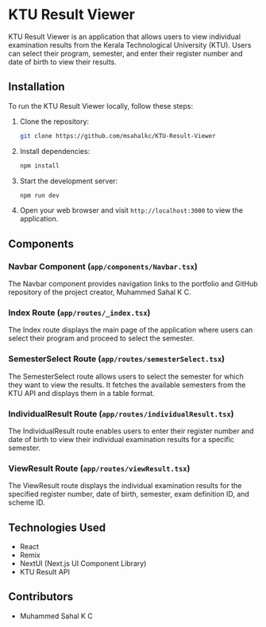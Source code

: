 # KTU Result Viewer

KTU Result Viewer is an application that allows users to view individual examination results from the Kerala Technological University (KTU). Users can select their program, semester, and enter their register number and date of birth to view their results.

## Installation

To run the KTU Result Viewer locally, follow these steps:

1. Clone the repository:

    ```bash
    git clone https://github.com/msahalkc/KTU-Result-Viewer
    ```

2. Install dependencies:

    ```bash
    npm install
    ```

3. Start the development server:

    ```bash
    npm run dev
    ```

4. Open your web browser and visit `http://localhost:3000` to view the application.

## Components

### Navbar Component (`app/components/Navbar.tsx`)

The Navbar component provides navigation links to the portfolio and GitHub repository of the project creator, Muhammed Sahal K C.

### Index Route (`app/routes/_index.tsx`)

The Index route displays the main page of the application where users can select their program and proceed to select the semester.

### SemesterSelect Route (`app/routes/semesterSelect.tsx`)

The SemesterSelect route allows users to select the semester for which they want to view the results. It fetches the available semesters from the KTU API and displays them in a table format.

### IndividualResult Route (`app/routes/individualResult.tsx`)

The IndividualResult route enables users to enter their register number and date of birth to view their individual examination results for a specific semester.

### ViewResult Route (`app/routes/viewResult.tsx`)

The ViewResult route displays the individual examination results for the specified register number, date of birth, semester, exam definition ID, and scheme ID.

## Technologies Used

- React
- Remix
- NextUI (Next.js UI Component Library)
- KTU Result API

## Contributors

- Muhammed Sahal K C

